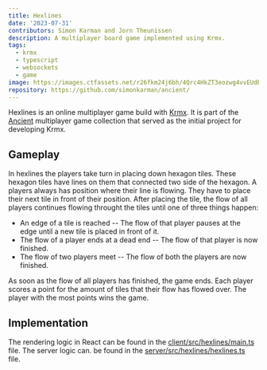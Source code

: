 ```yaml
---
title: Hexlines
date: '2023-07-31'
contributors: Simon Karman and Jorn Theunissen
description: A multiplayer board game implemented using Krmx.
tags:
  - krmx
  - typescript
  - websockets
  - game
image: https://images.ctfassets.net/r26fkm24j6bh/4Qrc4HkZT3eozwg4vvEUdB/75f09c7a2ab868c70a0814e2e7866bd2/ancient-hexlines.jpeg
repository: https://github.com/simonkarman/ancient/
---
```


Hexlines is an online multiplayer game build with [Krmx](https://simonkarman.github.io/krmx). It is part of the [Ancient](https://github.com/simonkarman/ancient/) multiplayer game collection that served as the initial project for developing Krmx.

## Gameplay
In hexlines the players take turn in placing down hexagon tiles. These hexagon tiles have lines on them that connected two side of the hexagon. A players always has position where their line is flowing. They have to place their next tile in front of their position. After placing the tile, the flow of all players continues flowing throught the tiles until one of three things happen:

- An edge of a tile is reached -- The flow of that player pauses at the edge until a new tile is placed in front of it.
- The flow of a player ends at a dead end -- The flow of that player is now finished.
- The flow of two players meet -- The flow of both the players are now finished.

As soon as the flow of all players has finished, the game ends. Each player scores a point for the amount of tiles that their flow has flowed over. The player with the most points wins the game.

## Implementation
The rendering logic in React can be found in the [client/src/hexlines/main.ts](https://github.com/simonkarman/ancient/blob/main/client/src/hexlines/main.tsx) file. The server logic can. be found in the [server/src/hexlines/hexlines.ts](https://github.com/simonkarman/ancient/blob/main/server/src/hexlines/hexlines.ts) file.